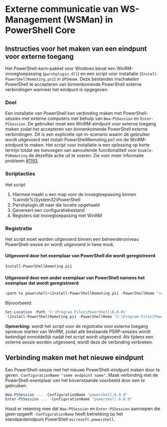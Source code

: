 # <a name="ws-management-wsman-remoting-in-powershell-core"></a>Externe communicatie van WS-Management (WSMan) in PowerShell Core

## <a name="instructions-to-create-a-remoting-endpoint"></a>Instructies voor het maken van een eindpunt voor externe toegang

Het PowerShell-kern-pakket voor Windows bevat een WinRM-invoegtoepassing (`pwrshplugin.dll`) en een script voor installatie (`Install-PowerShellRemoting.ps1`) in `$PSHome`.
Deze bestanden inschakelen PowerShell te accepteren van binnenkomende PowerShell externe verbindingen wanneer het eindpunt is opgegeven.

### <a name="motivation"></a>Doel

Een installatie van PowerShell kan verbinding maken met PowerShell-sessies met externe computers met behulp van `New-PSSession` en `Enter-PSSession`.
De gebruiker moet een WinRM-eindpunt voor externe toegang maken zodat het accepteren van binnenkomende PowerShell externe verbindingen.
Dit is een expliciete opt-in-scenario waarin de gebruiker wordt uitgevoerd met Install-PowerShellRemoting.ps1 om de WinRM-eindpunt te maken.
Het script voor installatie is een oplossing op korte termijn totdat we toevoegen van aanvullende functionaliteit voor `Enable-PSRemoting` de dezelfde actie uit te voeren.
Zie voor meer informatie probleem [#1193](https://github.com/PowerShell/PowerShell/issues/1193).

### <a name="script-actions"></a>Scriptacties

Het script

1. Hiermee maakt u een map voor de invoegtoepassing binnen %windir%\System32\PowerShell
1. Pwrshplugin.dll naar die locatie opgehaald
1. Genereert een configuratiebestand
1. Registers dat invoegtoepassing met WinRM

### <a name="registration"></a>Registratie

Het script moet worden uitgevoerd binnen een beheerdersniveau PowerShell-sessie en wordt uitgevoerd in twee modi.

#### <a name="executed-by-the-instance-of-powershell-that-it-will-register"></a>Uitgevoerd door het exemplaar van PowerShell die wordt geregistreerd

```powershell
Install-PowerShellRemoting.ps1
```

#### <a name="executed-by-another-instance-of-powershell-on-behalf-of-the-instance-that-it-will-register"></a>Uitgevoerd door een ander exemplaar van PowerShell namens het exemplaar dat wordt geregistreerd

```powershell
<path to powershell>\Install-PowerShellRemoting.ps1 -PowerShellHome "<absolute path to the instance's $PSHOME>"
```

Bijvoorbeeld:

```powershell
Set-Location -Path 'C:\Program Files\PowerShell\6.0.0\'
.\Install-PowerShellRemoting.ps1 -PowerShellHome "C:\Program Files\PowerShell\6.0.0\"
```

**Opmerking:** wordt het script voor de registratie voor externe toegang opnieuw starten van WinRM, zodat alle bestaande PSRP-sessies wordt beëindigd onmiddellijk nadat het script wordt uitgevoerd. Als tijdens een externe sessie worden uitgevoerd, wordt deze de verbinding verbreken.

## <a name="how-to-connect-to-the-new-endpoint"></a>Verbinding maken met het nieuwe eindpunt

Een PowerShell-sessie met het nieuwe PowerShell-eindpunt maken door te geven `-ConfigurationName "some endpoint name"`. Maak verbinding met de PowerShell-exemplaar van het bovenstaande voorbeeld door een te gebruiken:

```powershell
New-PSSession ... -ConfigurationName "powershell.6.0.0"
Enter-PSSession ... -ConfigurationName "powershell.6.0.0"
```

Houd er rekening mee dat `New-PSSession` en `Enter-PSSession` aanroepen die geen opgeeft `-ConfigurationName` heeft betrekking op het standaardeindpunt PowerShell `microsoft.powershell`.